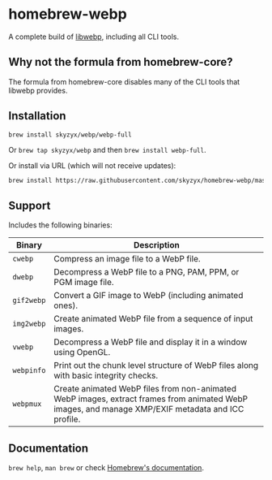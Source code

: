 # homebrew-webp

A complete build of [libwebp](https://developers.google.com/speed/webp/docs/using), including all CLI tools.

## Why not the formula from homebrew-core?

The formula from homebrew-core disables many of the CLI tools that libwebp provides.

## Installation

`brew install skyzyx/webp/webp-full`

Or `brew tap skyzyx/webp` and then `brew install webp-full`.

Or install via URL (which will not receive updates):

```bash
brew install https://raw.githubusercontent.com/skyzyx/homebrew-webp/master/Formula/webp-full.rb
```

## Support

Includes the following binaries:

| Binary | Description |
| ------ | ----------- |
| `cwebp` | Compress an image file to a WebP file. |
| `dwebp` | Decompress a WebP file to a PNG, PAM, PPM, or PGM image file. |
| `gif2webp` | Convert a GIF image to WebP (including animated ones). |
| `img2webp` | Create animated WebP file from a sequence of input images. |
| `vwebp` | Decompress a WebP file and display it in a window using OpenGL. |
| `webpinfo` | Print out the chunk level structure of WebP files along with basic integrity checks. |
| `webpmux` | Create animated WebP files from non-animated WebP images, extract frames from animated WebP images, and manage XMP/EXIF metadata and ICC profile. |

## Documentation

`brew help`, `man brew` or check [Homebrew's documentation](https://docs.brew.sh).
